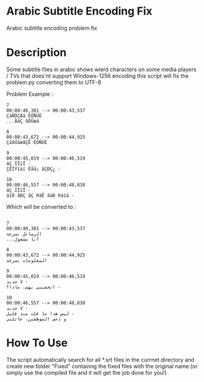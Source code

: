 # Arabic Subtitle Encoding Fix
Arabic subtitle encoding problem fix 


# Description
Some subtitle files in arabic shows wierd characters on some media players / TVs that does'nt support Windows-1256 encoding
this script will fix the problem py converting them to UTF-8 

Problem Example :


```
7
00:00:40,381 --> 00:00:43,537
ÇáÑÓÇÆá ÈÓÑÚÉ
...ÃäÇ ãÔÛæá

8
00:00:43,672 --> 00:00:44,925
ÇáãÚáæãÇÊ ÈÓÑÚÉ

9
00:00:45,019 --> 00:00:46,519
áÇ ÌÏíÏ -
ÇÊÍÝíäí Èåã¡ ãÇÐÇ¿ -

10
00:00:46,557 --> 00:00:48,838
áÇ ÌÏíÏ -
áíÓ åÐÇ ãÇ ÞáÊ ãäÐ Þáíá -
```

Which will be converted to :

```

7
00:00:40,381 --> 00:00:43,537
الرسائل بسرعة
...أنا مشغول

8
00:00:43,672 --> 00:00:44,925
المعلومات بسرعة

9
00:00:45,019 --> 00:00:46,519
لا جديد -
اتحفيني بهم، ماذا؟ -

10
00:00:46,557 --> 00:00:48,838
لا جديد -
ليس هذا ما قلت منذ قليل -
و دعم الموظفين، عائلتي
```


# How To Use
The script automatically search for all *.srt files in the currnet directory and create new folder "Fixed" containng the fixed files with the original name
(or simply use the compiled file and it will get the job done for you!)

